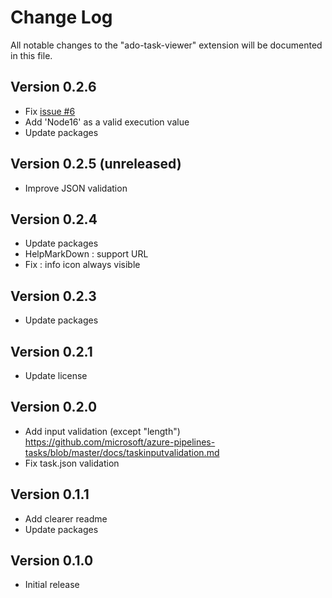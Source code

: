 # Change Log
All notable changes to the "ado-task-viewer" extension will be documented in this file.

## Version 0.2.6
- Fix [issue #6](https://github.com/c4rth/ado-task-viewer/issues/6)
- Add 'Node16' as a valid execution value
- Update packages

## Version 0.2.5 (unreleased)
- Improve JSON validation

## Version 0.2.4
- Update packages
- HelpMarkDown : support URL
- Fix : info icon always visible

## Version 0.2.3
- Update packages

## Version 0.2.1
- Update license

## Version 0.2.0
- Add input validation (except "length")
  https://github.com/microsoft/azure-pipelines-tasks/blob/master/docs/taskinputvalidation.md
- Fix task.json validation

## Version 0.1.1
- Add clearer readme
- Update packages

## Version 0.1.0
- Initial release